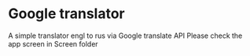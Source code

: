 # Google translator
A simple translator engl to rus via Google translate API
Please check the app screen in Screen folder
